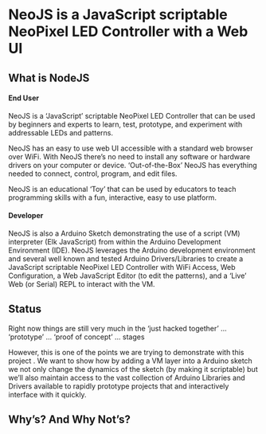 # NeoJS is a JavaScript scriptable NeoPixel LED Controller with a Web UI

## What is NodeJS

#### End User
NeoJS is a ‘JavaScript’ scriptable NeoPixel LED Controller that can be used by beginners and experts to learn, test, prototype, and experiment with addressable LEDs and patterns. 

NeoJS has an easy to use web UI accessible with a standard web browser over WiFi. With NeoJS there’s no need to install any software or hardware drivers on your computer or device. ‘Out-of-the-Box’ NeoJS has everything needed to connect, control, program, and edit files.

NeoJS is an educational ‘Toy’ that can be used by educators to teach programming skills with a fun, interactive, easy to use platform. 

#### Developer
NeoJS is also a Arduino Sketch demonstrating the use of a script (VM) interpreter (Elk JavaScript) from within the Arduino Development Environment (IDE). NeoJS leverages the Arduino development environment and several well known and tested Arduino Drivers/Libraries to create a JavaScript scriptable NeoPixel LED Controller with WiFi Access, Web Configuration, a Web JavaScript Editor (to edit the patterns), and a ‘Live’ Web (or Serial) REPL to interact with the VM. 

## Status
Right now things are still very much in the ‘just hacked together’ … ‘prototype’ … ‘proof of concept’ … stages 

However, this is one of the points we are trying to demonstrate with this project . We want to show how by adding a VM layer into a Arduino sketch we not only change the dynamics of the sketch (by making it scriptable) but we’ll also maintain access to the vast collection of Arduino Libraries and Drivers available to rapidly prototype projects that  and interactively interface with it quickly.

## Why’s? And Why Not’s?

